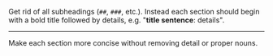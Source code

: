 Get rid of all subheadings (`##`, `###`, etc.). Instead each section should begin with a bold title followed by details, e.g. "**title sentence**: details".

---

Make each section more concise without removing detail or proper nouns.
